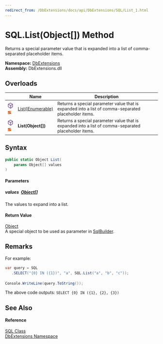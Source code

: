 ```yaml
---
redirect_from: /DbExtensions/docs/api/DbExtensions/SQL/List_1.html
---
```


SQL.List(Object[]) Method
=========================
Returns a special parameter value that is expanded into a list of comma-separated placeholder items.
  
**Namespace:** [DbExtensions][1]  
**Assembly:** DbExtensions.dll

Overloads
---------

|                                  | Name                   | Description                                                                                          |
| -------------------------------- | ---------------------- | ---------------------------------------------------------------------------------------------------- |
| ![Public method]![Static member] | [List(IEnumerable)][2] | Returns a special parameter value that is expanded into a list of comma-separated placeholder items. |
| ![Public method]![Static member] | **List(Object[])**     | Returns a special parameter value that is expanded into a list of comma-separated placeholder items. |


Syntax
------

```csharp
public static Object List(
	params Object[] values
)
```

#### Parameters

##### *values*  [Object][3][]
The values to expand into a list.

#### Return Value
[Object][3]  
A special object to be used as parameter in [SqlBuilder][4].

Remarks
-------

For example:

```csharp
var query = SQL
   .SELECT("{0} IN ({1})", "a", SQL.List("a", "b", "c"));

Console.WriteLine(query.ToString());
```

The above code outputs: `SELECT {0} IN ({1}, {2}, {3})`


See Also
--------

#### Reference
[SQL Class][5]  
[DbExtensions Namespace][1]  

[1]: ../README.md
[2]: List.md
[3]: https://learn.microsoft.com/dotnet/api/system.object
[4]: ../SqlBuilder/README.md
[5]: README.md
[Public method]: ../../icons/pubmethod.svg "Public method"
[Static member]: ../../icons/Static.gif "Static member"